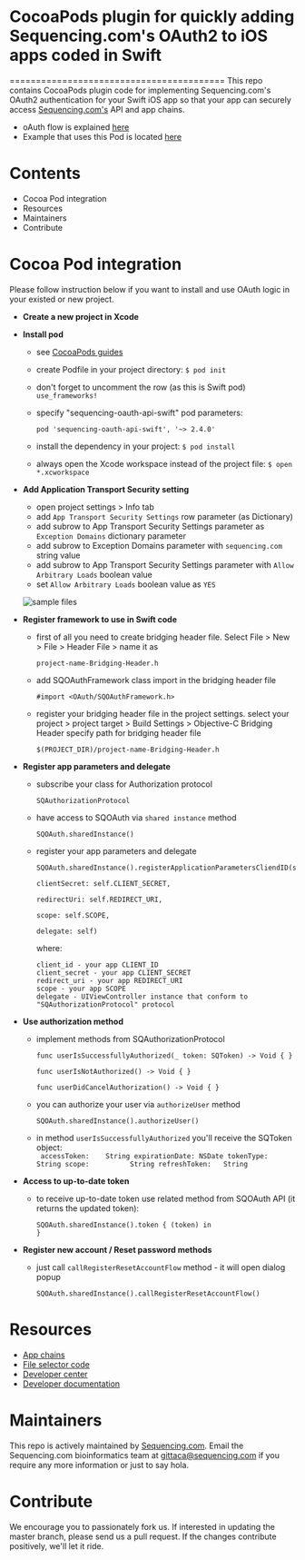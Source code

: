 # CocoaPods plugin for quickly adding Sequencing.com's OAuth2 to iOS apps coded in Swift

=========================================
This repo contains CocoaPods plugin code for implementing Sequencing.com's OAuth2 authentication for your Swift iOS app so that your app can securely access [Sequencing.com's](https://sequencing.com/) API and app chains.

* oAuth flow is explained [here](https://github.com/SequencingDOTcom/OAuth2-code-with-demo)
* Example that uses this Pod is located [here](https://github.com/SequencingDOTcom/OAuth2-code-with-demo/tree/master/swift)

Contents
=========================================
* Cocoa Pod integration
* Resources
* Maintainers
* Contribute

Cocoa Pod integration
======================================

Please follow instruction below if you want to install and use OAuth logic in your existed or new project.

* **Create a new project in Xcode**

* **Install pod**

	* see [CocoaPods guides](https://guides.cocoapods.org/using/using-cocoapods.html)
	* create Podfile in your project directory: ```$ pod init```
	* don't forget to uncomment the row (as this is Swift pod) ```use_frameworks!```
	* specify "sequencing-oauth-api-swift" pod parameters:
	
		```pod 'sequencing-oauth-api-swift', '~> 2.4.0'```
		
	* install the dependency in your project: ```$ pod install```
	* always open the Xcode workspace instead of the project file: ```$ open *.xcworkspace```

* **Add Application Transport Security setting**
	* open project settings > Info tab
	* add ```App Transport Security Settings``` row parameter (as Dictionary)
	* add subrow to App Transport Security Settings parameter as ```Exception Domains``` dictionary parameter
	* add subrow to Exception Domains parameter with ```sequencing.com``` string value
	* add subrow to App Transport Security Settings parameter with ```Allow Arbitrary Loads``` boolean value
	* set ```Allow Arbitrary Loads``` boolean value as ```YES```
	
	![sample files](https://github.com/SequencingDOTcom/CocoaPod-iOS-OAuth-ObjectiveC/blob/master/Screenshots/authTransportSecuritySetting.png)


* **Register framework to use in Swift code**
	
	* first of all you need to create bridging header file. Select File > New > File > Header File > name it as
		```
		project-name-Bridging-Header.h
		```

	* add SQOAuthFramework class import in the bridging header file
		```
		#import <OAuth/SQOAuthFramework.h>
		```

	* register your bridging header file in the project settings.
		select your project > project target > Build Settings > Objective-C Bridging Header
		specify path for bridging header file
		```
		$(PROJECT_DIR)/project-name-Bridging-Header.h
		```
			
* **Register app parameters and delegate**

	* subscribe your class for Authorization protocol
		```
		SQAuthorizationProtocol
		```

	* have access to SQOAuth via ```shared instance``` method
		```
		SQOAuth.sharedInstance()
		```
		
	* register your app parameters and delegate
		```
		SQOAuth.sharedInstance().registerApplicationParametersCliendID(self.CLIENT_ID,
                                                                       clientSecret: self.CLIENT_SECRET,
                                                                       redirectUri: self.REDIRECT_URI,
                                                                       scope: self.SCOPE,
                                                                       delegate: self)
    	```
    	
    	where:
    	```                                                            
		client_id - your app CLIENT_ID
		client_secret - your app CLIENT_SECRET
		redirect_uri - your app REDIRECT_URI
		scope - your app SCOPE
		delegate - UIViewController instance that conform to "SQAuthorizationProtocol" protocol
		```		


* **Use authorization method**			
		
	* implement methods from SQAuthorizationProtocol	
		```
		func userIsSuccessfullyAuthorized(_ token: SQToken) -> Void { }
    
    	func userIsNotAuthorized() -> Void { }
    
	    func userDidCancelAuthorization() -> Void { }
		```
	
	* you can authorize your user via ```authorizeUser``` method
		```
		SQOAuth.sharedInstance().authorizeUser()
		```
	
	* in method ```userIsSuccessfullyAuthorized``` you'll receive the SQToken object:		
			```	
			accessToken:	String
			expirationDate:	NSDate
			tokenType:		String
			scope:			String
			refreshToken:	String
			```			


* **Access to up-to-date token**
		
	* to receive up-to-date token use related method from SQOAuth API (it returns the updated token): 
		```
		SQOAuth.sharedInstance().token { (token) in
		}
		```


* **Register new account / Reset password methods**
    				
	* just call ```callRegisterResetAccountFlow``` method - it will open dialog popup
		```
		SQOAuth.sharedInstance().callRegisterResetAccountFlow()
		```




Resources
======================================
* [App chains](https://sequencing.com/app-chains)
* [File selector code](https://github.com/SequencingDOTcom/File-Selector-code)
* [Developer center](https://sequencing.com/developer-center)
* [Developer documentation](https://sequencing.com/developer-documentation/)

Maintainers
======================================
This repo is actively maintained by [Sequencing.com](https://sequencing.com/). Email the Sequencing.com bioinformatics team at gittaca@sequencing.com if you require any more information or just to say hola.

Contribute
======================================
We encourage you to passionately fork us. If interested in updating the master branch, please send us a pull request. If the changes contribute positively, we'll let it ride.
